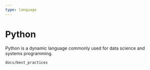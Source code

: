 ```yaml
---
type: language
---
```


# Python

Python is a dynamic language commonly used for data science and systems
programming.

```{toctree}
docs/best_practices
```
